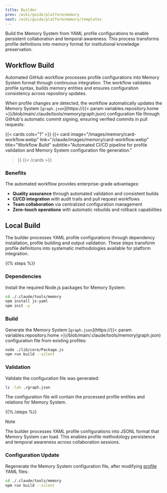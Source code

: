 ```yaml
---
title: Builder
prev: /wiki/guide/platform/memory
next: /wiki/guide/platform/memory/templates
---
```


Build the Memory System from YAML profile configurations to enable persistent collaboration and temporal awareness. This process transforms profile definitions into memory format for institutional knowledge preservation.

<!--more-->

## Workflow Build

Automated GitHub workflow processes profile configurations into Memory System format through continuous integration. The workflow validates profile syntax, builds memory entities and ensures configuration consistency across repository updates.

When profile changes are detected, the workflow automatically updates the Memory System [`graph.json`](https://{{< param variables.repository.home >}}/blob/main/.claude/tools/memory/graph.json) configuration file through GitHub's automatic commit signing, ensuring verified commits in pull requests:

{{< cards cols="1" >}}
  {{< card
    image="/images/memory/card-workflow.webp"
    link="/claude/images/memory/card-workflow.webp"
    title="Workflow Build"
    subtitle="Automated CI/CD pipeline for profile validation and Memory System configuration file generation."
  >}}
{{< /cards >}}

### Benefits

The automated workflow provides enterprise-grade advantages:

- **Quality assurance** through automated validation and consistent builds
- **CI/CD integration** with audit trails and pull request workflows
- **Team collaboration** via centralized configuration management
- **Zero-touch operations** with automatic rebuilds and rollback capabilities

## Local Build

The builder processes YAML profile configurations through dependency installation, profile building and output validation. These steps transform profile definitions into systematic methodologies available for platform integration.

{{% steps %}}

### Dependencies

Install the required Node.js packages for Memory System:

```bash
cd ./.claude/tools/memory
npm install js-yaml
npm init -y
```

### Build

Generate the Memory System [`graph.json`](https://{{< param variables.repository.home >}}/blob/main/.claude/tools/memory/graph.json) configuration file from existing profiles:

```bash
node ./lib/core/Package.js
npm run build --silent
```

### Validation

Validate the configuration file was generated:

```bash
ls -lah ./graph.json
```

The configuration file will contain the processed profile entities and relations for Memory System.

{{% /steps %}}

> [!NOTE]
> The builder processes YAML profile configurations into JSONL format that Memory System can load. This enables profile methodology persistence and temporal awareness across collaboration sessions.

### Configuration Update

Regenerate the Memory System configuration file, after modifying [profile](/claude/wiki/guide/profile) YAML files:

```bash
cd ./.claude/tools/memory
npm run build --silent
```
